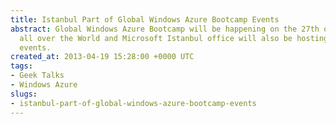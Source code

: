 ```yaml
---
title: Istanbul Part of Global Windows Azure Bootcamp Events
abstract: Global Windows Azure Bootcamp will be happening on the 27th of April, 2013
  all over the World and Microsoft Istanbul office will also be hosting one of these
  events.
created_at: 2013-04-19 15:28:00 +0000 UTC
tags:
- Geek Talks
- Windows Azure
slugs:
- istanbul-part-of-global-windows-azure-bootcamp-events
---
```

